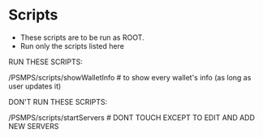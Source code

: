 Scripts
========

- These scripts are to be run as ROOT.
- Run only the scripts listed here





RUN THESE SCRIPTS:

/PSMPS/scripts/showWalletInfo                 # to show every wallet's info (as long as user updates it)



DON'T RUN THESE SCRIPTS:

/PSMPS/scripts/startServers                  # DONT TOUCH EXCEPT TO EDIT AND ADD NEW SERVERS
